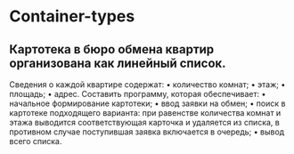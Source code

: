 # Container-types
## Картотека в бюро обмена квартир организована как линейный список.
Сведения о каждой квартире содержат:
•	количество комнат;
•	этаж;
•	площадь;
•	адрес.
Составить программу, которая обеспечивает:
•	начальное формирование картотеки;
•	ввод заявки на обмен;
•	поиск в картотеке подходящего варианта: при равенстве количества комнат и этажа выводится соответствующая карточка и удаляется из списка, в противном случае поступившая заявка включается в очередь;
•	вывод всего списка.
